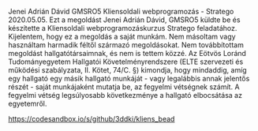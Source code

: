 Jenei Adrián Dávid
GMSRO5
Kliensoldali webprogramozás - Stratego
2020.05.05.
Ezt a megoldást Jenei Adrián Dávid, GMSRO5 küldte be és készítette a Kliensoldali webprogramozáskurzus Stratego feladatához.
Kijelentem, hogy ez a megoldás a saját munkám.
Nem másoltam vagy használtam harmadik féltől származó megoldásokat.
Nem továbbítottam megoldást hallgatótársaimnak, és nem is tettem közzé.
Az Eötvös Loránd Tudományegyetem Hallgatói Követelményrendszere (ELTE szervezeti és működési szabályzata, II. Kötet, 74/C. §) kimondja,
hogy mindaddig, amíg egy hallgató egy másik hallgató munkáját - vagy legalábbis annak jelentős részét - saját munkájaként mutatja be,
az fegyelmi vétségnek számít. A fegyelmi vétség legsúlyosabb következménye a hallgató elbocsátása az egyetemről.

https://codesandbox.io/s/github/3ddki/kliens_bead
